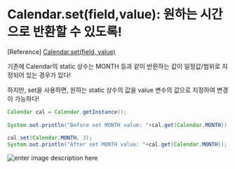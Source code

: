 ﻿# Calendar.set(field,value): 원하는 시간으로 반환할 수 있도록!

[Reference]
[Calendar.set(field, value)](https://www.geeksforgeeks.org/calendar-set-method-in-java-with-examples/)

기존에 Calendar의 static 상수는 MONTH 등과 같이 반환하는 값이 일정값/범위로 지정되어 있는 경우가 있다!

하지만, set을 사용하면, 원하는 static 상수의 값을 value 변수의 값으로 지정하여 변경이 가능하다!

~~~java
Calendar cal = Calendar.getInstance();
		
System.out.println("Before set MONTH value: "+cal.get(Calendar.MONTH));
		
cal.set(Calendar.MONTH, 3);
System.out.println("After set MONTH value: "+cal.get(Calendar.MONTH));

~~~
![enter image description here](https://github.com/hy6219/TIL-Today-I-Learned-/blob/main/JAVA/Calendar_Date/Calendar%20instance.set%28%29-%EC%9B%90%ED%95%98%EB%8A%94%20%EC%8B%9C%EA%B0%84%EC%9C%BC%EB%A1%9C%20%EC%84%A4%EC%A0%95%20%EA%B0%80%EB%8A%A5.PNG?raw=true)
